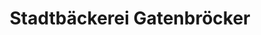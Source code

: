 ---
title: "Stadtbäckerei Gatenbröcker"
url: /bochum/stadtbaeckerei-gatenbroecker/
shop: Bäckerei
---